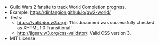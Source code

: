 * Guild Wars 2 fansite to track World Completion progress.
* Example: https://dinfangion.github.io/gw2-world/
* Tests: 
  * https://validator.w3.org/: This document was successfully checked as XHTML 1.0 Transitional!
  * http://jigsaw.w3.org/css-validator/: Valid CSS version 3.
* MIT License
